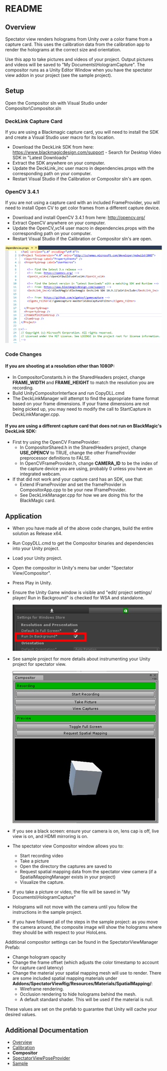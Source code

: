 # README
## Overview
Spectator view renders holograms from Unity over a color frame from a capture card.  This uses the calibration data from the calibration app to render the holograms at the correct size and orientation.  

Use this app to take pictures and videos of your project.  Output pictures and videos will be saved to "My Documents\HologramCapture\".
The compositor runs as a Unity Editor Window when you have the spectator view addon in your project (see the sample project).

## Setup
Open the Compositor sln with Visual Studio under Compositor\Compositor.sln

### DeckLink Capture Card
If you are using a Blackmagic capture card, you will need to install the SDK and create a Visual Studio user macro for its location.
+ Download the DeckLink SDK from here: https://www.blackmagicdesign.com/support - Search for Desktop Video SDK in "Latest Downloads"
+ Extract the SDK anywhere on your computer.
+ Update the DeckLink_inc user macro in dependencies.props with the corresponding path on your computer.
+ Restart Visual Studio if the Calibration or Compositor sln's are open.

### OpenCV 3.4.1
If you are not using a capture card with an included FrameProvider, you will need to install Open CV to get color frames from a different capture device.
+ Download and install OpenCV 3.4.1 from here: http://opencv.org/
+ Extract OpenCV anywhere on your computer.
+ Update the OpenCV_vc14 user macro in dependencies.props with the corresponding path on your computer.
+ Restart Visual Studio if the Calibration or Compositor sln's are open.

![Dependencies](../DocumentationImages/dependencies.png)

### Code Changes

#### If you are shooting at a resolution other than 1080P:
+ In CompositorConstants.h in the SharedHeaders project, change **FRAME_WIDTH** and **FRAME_HEIGHT** to match the resolution you are recording.
+ Build UnityCompositorInterface and run CopyDLL.cmd
+ The DeckLinkManager will attempt to find the appropriate frame format based on your frame dimensions.  If your frame dimensions are not being picked up, you may need to modify the call to StartCapture in DeckLinkManager.cpp.

#### If you are using a different capture card that does not run on BlackMagic's DeckLink SDK:
+ First try using the OpenCV FrameProvider:
    + In CompositorShared.h in the SharedHeaders project, change **USE_OPENCV** to TRUE, change the other FrameProvider preprocessor definitions to FALSE.
    + In OpenCVFrameProvider.h, change **CAMERA_ID** to be the index of the capture device you are using, probably 0 unless you have an integrated webcam.
+ If that did not work and your capture card has an SDK, use that:
    + Extend IFrameProvider and set the frameProvider in CompositorApp.cpp to be your new IFrameProvider.
    + See DeckLinkManager.cpp for how we are doing this for the BlackMagic card.

## Application
+ When you have made all of the above code changes, build the entire solution as Release x64.
+ Run CopyDLL.cmd to get the Compositor binaries and dependencies into your Unity project.
+ Load your Unity project.
+ Open the compositor in Unity's menu bar under "Spectator View/Compositor".
+ Press Play in Unity.
+ Ensure the Unity Game window is visible and "edit/ project settings/ player/ Run in Background" is checked for WSA and standalone.

    ![Run In Background](../DocumentationImages/Unity/run_in_bg.png)

+ See sample project for more details about instrumenting your Unity project for spectator view.

    ![Compositor](../DocumentationImages/Unity/Compositor.png)

+ If you see a black screen: ensure your camera is on, lens cap is off, live view is on, and HDMI mirroring is on.
+ The spectator view Compositor window allows you to:
    + Start recording video
    + Take a picture
    + Open the directory the captures are saved to
    + Request spatial mapping data from the spectator view camera (if a SpatialMappingManager exists in your project)
    + Visualize the capture.
+ If you take a picture or video, the file will be saved in "My Documents\HologramCapture\"
+ Holograms will not move with the camera until you follow the instructions in the sample project.
+ If you have followed all of the steps in the sample project: as you move the camera around, the composite image will show the holograms where they should be with respect to your HoloLens.

Additional compositor settings can be found in the SpectatorViewManager Prefab:
   + Change hologram opacity
   + Change the frame offset (which adjusts the color timestamp to account for capture card latency)
   + Change the material your spatial mapping mesh will use to render.  There are some included spatial mapping materials under **Addons/SpectatorViewRig/Resources/Materials/SpatialMapping/**:
        + Wireframe rendering.
        + Occlusion rendering to hide holograms behind the mesh.
        + A default standard shader.  This will be used if the material is null.

These values are set on the prefab to guarantee that Unity will cache your desired values.

## Additional Documentation
+ [Overview](../README.md)
+ [Calibration](Calibration/README.md)
+ **Compositor**
+ [SpectatorViewPoseProvider](SpectatorViewPoseProvider/README.md)
+ [Sample](SpectatorViewSample/README.md)